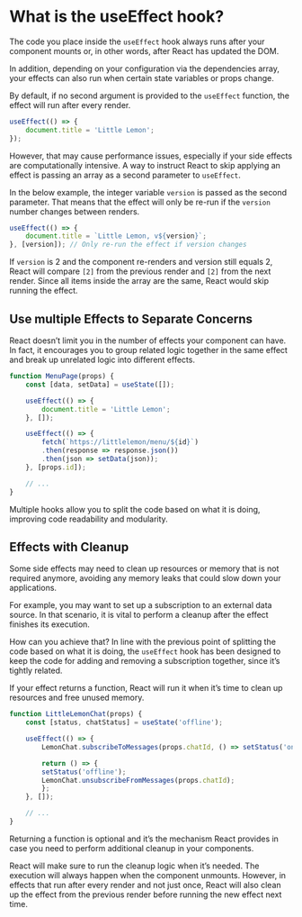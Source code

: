# What is the useEffect hook?

The code you place inside the `useEffect` hook always runs after your component mounts or, in other words, after React has updated the DOM.

In addition, depending on your configuration via the dependencies array, your effects can also run when certain state variables or props change. 

By default, if no second argument is provided to the `useEffect` function, the effect will run after every render.

```jsx
useEffect(() => {
    document.title = 'Little Lemon';
}); 
```

However, that may cause performance issues, especially if your side effects are computationally intensive. A way to instruct React to skip applying an effect is passing an array as a second parameter to `useEffect`.

In the below example, the integer variable `version` is passed as the second parameter. That means that the effect will only be re-run if the `version` number changes between renders.

```jsx
useEffect(() => {
    document.title = `Little Lemon, v${version}`;
}, [version]); // Only re-run the effect if version changes 
```

If `version` is 2 and the component re-renders and version still equals 2, React will compare `[2]` from the previous render and `[2]` from the next render. Since all items inside the array are the same, React would skip running the effect.

## Use multiple Effects to Separate Concerns

React doesn’t limit you in the number of effects your component can have. In fact, it encourages you to group related logic together in the same effect and break up unrelated logic into different effects.

```jsx
function MenuPage(props) { 
    const [data, setData] = useState([]); 

    useEffect(() => { 
        document.title = 'Little Lemon'; 
    }, []); 

    useEffect(() => { 
        fetch(`https://littlelemon/menu/${id}`) 
        .then(response => response.json()) 
        .then(json => setData(json)); 
    }, [props.id]); 

    // ... 
} 
```

Multiple hooks allow you to split the code based on what it is doing, improving code readability and modularity.

## Effects with Cleanup

Some side effects may need to clean up resources or memory that is not required anymore, avoiding any memory leaks that could slow down your applications.

For example, you may want to set up a subscription to an external data source. In that scenario, it is vital to perform a cleanup after the effect finishes its execution.

How can you achieve that? In line with the previous point of splitting the code based on what it is doing, the `useEffect` hook has been designed to keep the code for adding and removing a subscription together, since it’s tightly related. 

If your effect returns a function, React will run it when it’s time to clean up resources and free unused memory.

```jsx
function LittleLemonChat(props) { 
    const [status, chatStatus] = useState('offline'); 

    useEffect(() => { 
        LemonChat.subscribeToMessages(props.chatId, () => setStatus('online')) 

        return () => { 
        setStatus('offline'); 
        LemonChat.unsubscribeFromMessages(props.chatId); 
        }; 
    }, []); 

    // ... 
} 
```

Returning a function is optional and it’s the mechanism React provides in case you need to perform additional cleanup in your components.

React will make sure to run the cleanup logic when it’s needed. The execution will always happen when the component unmounts. However, in effects that run after every render and not just once, React will also clean up the effect from the previous render before running the new effect next time.